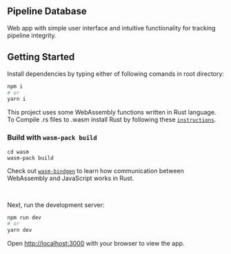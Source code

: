 ## Pipeline Database

Web app with simple user interface and intuitive functionality for tracking pipeline integrity.

## Getting Started

Install dependencies by typing either of following comands in root directory:

```bash
npm i
# or
yarn i
```

This project uses some WebAssembly functions written in Rust language. To Compile .rs files to .wasm install Rust by following these [`instructions`](https://www.rust-lang.org/tools/install).

### Build with `wasm-pack build`

```
cd wasm
wasm-pack build
```
Check out [`wasm-bindgen`](https://github.com/rustwasm/wasm-bindgen) to learn how communication between WebAssembly and JavaScript works in Rust.

<br />

Next, run the development server:

```bash
npm run dev
# or
yarn dev
```

Open [http://localhost:3000](http://localhost:3000) with your browser to view the app.
